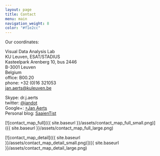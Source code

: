 ```yaml
---
layout: page
title: Contact
menu: main
navigation_weight: 8
color: "#f1e2cc"
---
```

Our coordinates:

Visual Data Analysis Lab<br/>
KU Leuven, ESAT/STADIUS<br/>
Kasteelpark Arenberg 10, bus 2446<br/>
B-3001 Leuven<br/>
Belgium<br/>
office: B00.20<br/>
phone: +32 (0)16 321053<br/>
jan.aerts@kuleuven.be<br/>

Skype: dr.j.aerts<br/>
twitter: [@jandot](http://twitter.com/jandot)<br/>
Google+: [+Jan Aerts](https://plus.google.com/u/0/110144902760205526841)<br/>
Personal blog: [SaaienTist](http://saaientist.blogspot.com)

[![contact_map_full]({{ site.baseurl }}/assets/contact_map_full_small.png)]({{ site.baseurl }}/assets/contact_map_full_large.png)

[![contact_map_detail]({{ site.baseurl }}/assets/contact_map_detail_small.png)]({{ site.baseurl }}/assets/contact_map_detail_large.png)
